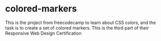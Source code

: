 # colored-markers
This is the project from freecodecamp to learn about CSS colors, and the task is to create a set of colored markers. This is the third part of their Responsive Web Design Certification
